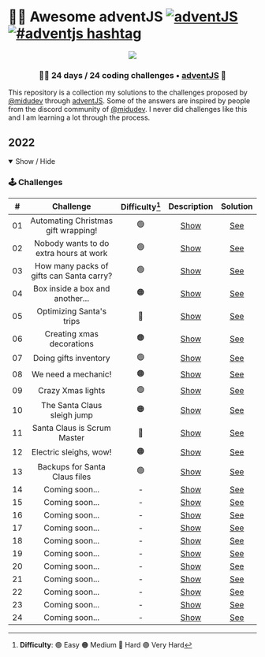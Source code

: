 # 🎅🎄 Awesome adventJS [![adventJS](https://img.shields.io/badge/adventJS-fbbf24?style=flat-square&logo=JavaScript&logoColor=000000)](https://adventjs.dev) [![#adventjs hashtag](https://img.shields.io/badge/-%23adventJS-1DA1F2?style=**flat**-square&logo=twitter&logoColor=white)](https://twitter.com/search?q=%23adventjs&src=recent_search_click&f=live)

<p align="center"> 
  <img src=https://i.imgur.com/mOUN7uE.png/>
</p>

<h3 align="center">🧑‍🚀 24 days /
24 coding challenges • <a href="https://adventjs.dev">adventJS</a> 🚀</h3>

This repository is a collection my solutions to the challenges proposed by [@midudev](https://midu.dev/) through [adventJS](https://adventjs.dev/). Some of the answers are inspired by people from the discord community of [@midudev](https://midu.dev/). I never did challenges like this and I am learning a lot through the process.


## 2022

<details open>

<summary>Show / Hide</summary>

### 🕹️ Challenges

|  #  |                Challenge                 | Difficulty[^1] |                   Description                   |                 Solution             |
| :-: | :--------------------------------------: | :------------: | :---------------------------------------------: | :----------------------------------: |
| 01  |   Automating Christmas gift wrapping!    |       🟢       | [Show](https://adventjs.dev/challenges/2022/1)  | [See](http://../Challenges/reto1.js) |
| 02  |  Nobody wants to do extra hours at work  |       🟢       | [Show](https://adventjs.dev/challenges/2022/2)  | [See](http://../Challenges/reto2.js) |
| 03  | How many packs of gifts can Santa carry? |       🟢       | [Show](https://adventjs.dev/challenges/2022/3)  | [See](http://../Challenges/reto3.js) |
| 04  |     Box inside a box and another...      |       🟠       | [Show](https://adventjs.dev/challenges/2022/4)  | [See](http://../Challenges/reto4.js) |
| 05  |         Optimizing Santa's trips         |       🔴       | [Show](https://adventjs.dev/challenges/2022/5)  | [See](http://../Challenges/reto5.js) |
| 06  |        Creating xmas decorations         |       🟠       | [Show](https://adventjs.dev/challenges/2022/6)  | [See](http://../Challenges/reto6.js) |
| 07  |          Doing gifts inventory           |       🟢       | [Show](https://adventjs.dev/challenges/2022/7)  | [See](http://../Challenges/reto7.js) |
| 08  |           We need a mechanic!            |       🟠       | [Show](https://adventjs.dev/challenges/2022/8)  | [See](http://../Challenges/reto8.js) |
| 09  |            Crazy Xmas lights             |       🟢       | [Show](https://adventjs.dev/challenges/2022/9)  | [See](http://../Challenges/reto9.js) |
| 10  |       The Santa Claus sleigh jump        |       🟠       | [Show](https://adventjs.dev/challenges/2022/10) | [See](http://../Challenges/reto10.js) |
| 11  |       Santa Claus is Scrum Master        |       🔴       | [Show](https://adventjs.dev/challenges/2022/11) | [See](http://../Challenges/reto11.js) |
| 12  |          Electric sleighs, wow!          |       🟠       | [Show](https://adventjs.dev/challenges/2022/12) | [See](http://../Challenges/reto12.js) |
| 13  |      Backups for Santa Claus files       |       🟢       | [Show](https://adventjs.dev/challenges/2022/13) | [See](http://../Challenges/reto13.js) |
| 14  |              Coming soon...              |       -        | [Show](https://adventjs.dev/challenges/2022/14) | [See](http://../Challenges/reto14.js) |
| 15  |              Coming soon...              |       -        | [Show](https://adventjs.dev/challenges/2022/15) | [See](http://../Challenges/reto15.js) |
| 16  |              Coming soon...              |       -        | [Show](https://adventjs.dev/challenges/2022/16) | [See](http://../Challenges/reto16.js) |
| 17  |              Coming soon...              |       -        | [Show](https://adventjs.dev/challenges/2022/17) | [See](http://../Challenges/reto17.js) |
| 18  |              Coming soon...              |       -        | [Show](https://adventjs.dev/challenges/2022/18) | [See](http://../Challenges/reto18.js) |
| 19  |              Coming soon...              |       -        | [Show](https://adventjs.dev/challenges/2022/19) | [See](http://../Challenges/reto19.js) |
| 20  |              Coming soon...              |       -        | [Show](https://adventjs.dev/challenges/2022/20) | [See](http://../Challenges/reto20.js) |
| 21  |              Coming soon...              |       -        | [Show](https://adventjs.dev/challenges/2022/21) | [See](http://../Challenges/reto21.js) |
| 22  |              Coming soon...              |       -        | [Show](https://adventjs.dev/challenges/2022/22) | [See](http://../Challenges/reto22.js) |
| 23  |              Coming soon...              |       -        | [Show](https://adventjs.dev/challenges/2022/23) | [See](http://../Challenges/reto23.js) |
| 24  |              Coming soon...              |       -        | [Show](https://adventjs.dev/challenges/2022/24) | [See](http://../Challenges/reto24.js) |

[^1]: **Difficulty**: 🟢 Easy 🟠 Medium 🔴 Hard 🟣 Very Hard

</details>